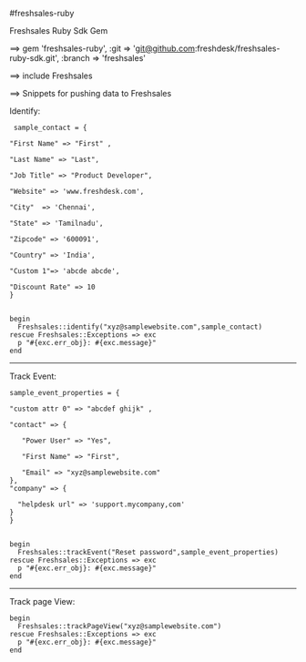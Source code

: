 
#freshsales-ruby 

Freshsales Ruby Sdk Gem

 ==> gem 'freshsales-ruby', :git => 'git@github.com:freshdesk/freshsales-ruby-sdk.git', :branch => 'freshsales'
 
 ==> include Freshsales    

 ==> Snippets for pushing data to Freshsales
 
   Identify:
   
     sample_contact = { 
   
    "First Name" => "First" ,
    
    "Last Name" => "Last",
    
    "Job Title" => "Product Developer",
    
    "Website" => 'www.freshdesk.com',
    
    "City"  => 'Chennai',
    
    "State" => 'Tamilnadu',
    
    "Zipcode" => '600091',
    
    "Country" => 'India',
    
    "Custom 1"=> 'abcde abcde',
    
    "Discount Rate" => 10
    }
    
    
    begin
      Freshsales::identify("xyz@samplewebsite.com",sample_contact)
    rescue Freshsales::Exceptions => exc
      p "#{exc.err_obj}: #{exc.message}"
    end


-------------------------------------------------------------------------------------------------------

 Track Event:

    sample_event_properties = {
 
    "custom attr 0" => "abcdef ghijk" ,
    
    "contact" => {
    
       "Power User" => "Yes",
       
       "First Name" => "First",
       
       "Email" => "xyz@samplewebsite.com"
    },
    "company" => {
    
      "helpdesk url" => 'support.mycompany,com'       
    }
    }
    
    
    begin
      Freshsales::trackEvent("Reset password",sample_event_properties)
    rescue Freshsales::Exceptions => exc
      p "#{exc.err_obj}: #{exc.message}"
    end

-------------------------------------------------------------------------------------------------------
  
  Track page View:
  
    begin
      Freshsales::trackPageView("xyz@samplewebsite.com")
    rescue Freshsales::Exceptions => exc
      p "#{exc.err_obj}: #{exc.message}"
    end


                        


